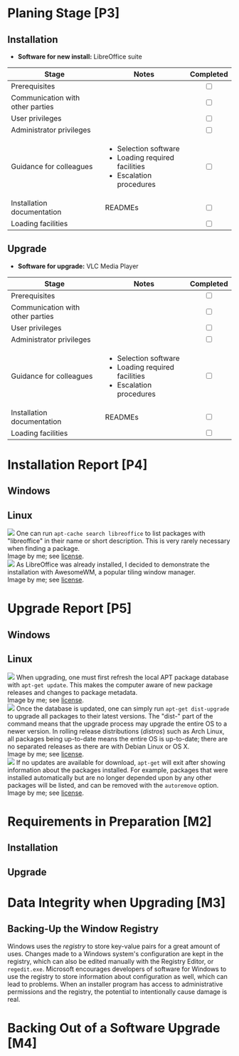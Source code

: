 # Planing Stage [P3]

## Installation

* **Software for new install:** LibreOffice suite

Stage | Notes | Completed
-|-|:-:
Prerequisites | | <input type="checkbox">
Communication with other parties | | <input type="checkbox">
User privileges | | <input type="checkbox">
Administrator privileges | | <input type="checkbox">
Guidance for colleagues | <ul><li>Selection software</li><li>Loading required facilities</li><li>Escalation procedures</li></ul> | <input type="checkbox">
Installation documentation | READMEs | <input type="checkbox">
Loading facilities |  | <input type="checkbox">

## Upgrade

* **Software for upgrade:** VLC Media Player

Stage | Notes | Completed
-|-|:-:
Prerequisites | | <input type="checkbox">
Communication with other parties | | <input type="checkbox">
User privileges | | <input type="checkbox">
Administrator privileges | | <input type="checkbox">
Guidance for colleagues | <ul><li>Selection software</li><li>Loading required facilities</li><li>Escalation procedures</li></ul> | <input type="checkbox">
Installation documentation | READMEs | <input type="checkbox">
Loading facilities | | <input type="checkbox">

# Installation Report [P4]

## Windows

## Linux

<div class="i">
	<img src="/btec/img/29.2.2.1.png">
	One can run <code>apt-cache search libreoffice</code> to list packages with "libreoffice" in their name or short description. This is very rarely necessary when finding a package.
	<div>Image by me; see <a href="/btec/license">license</a>.</div>
</div>
<div class="i">
	<img src="/btec/img/29.2.2.2.png">
	As LibreOffice was already installed, I decided to demonstrate the installation with AwesomeWM, a popular tiling window manager.
	<div>Image by me; see <a href="/btec/license">license</a>.</div>
</div>

# Upgrade Report [P5]

## Windows

## Linux

<div class="i">
	<img src="/btec/img/29.2.4.1.png">
	When upgrading, one must first refresh the local APT package database with <code>apt-get update</code>. This makes the computer aware of new package releases and changes to package metadata.
	<div>Image by me; see <a href="/btec/license">license</a>.</div>
</div>
<div class="i">
	<img src="/btec/img/29.2.4.2.png">
	Once the database is updated, one can simply run <code>apt-get dist-upgrade</code> to upgrade all packages to their latest versions. The "dist-" part of the command means that the upgrade process may upgrade the entire OS to a newer version. In rolling release distributions (<em>distros</em>) such as Arch Linux, all packages being up-to-date means the entire OS is up-to-date; there are no separated releases as there are with Debian Linux or OS X.
	<div>Image by me; see <a href="/btec/license">license</a>.</div>
</div>
<div class="i">
	<img src="/btec/img/29.2.4.3.png">
	If no updates are available for download, <code>apt-get</code> will exit after showing information about the packages installed. For example, packages that were installed automatically but are no longer depended upon by any other packages will be listed, and can be removed with the <code>autoremove</code> option.
	<div>Image by me; see <a href="/btec/license">license</a>.</div>
</div>

# Requirements in Preparation [M2]

## Installation

## Upgrade

# Data Integrity when Upgrading [M3]

## Backing-Up the Window Registry

Windows uses the *registry* to store key-value pairs for a great amount of uses. Changes made to a Windows system's configuration are kept in the registry, which can also be edited manually with the Registry Editor, or `regedit.exe`. Microsoft encourages developers of software for Windows to use the registry to store information about configuration as well, which can lead to problems. When an installer program has access to administrative permissions and the registry, the potential to intentionally cause damage is real.

# Backing Out of a Software Upgrade [M4]
